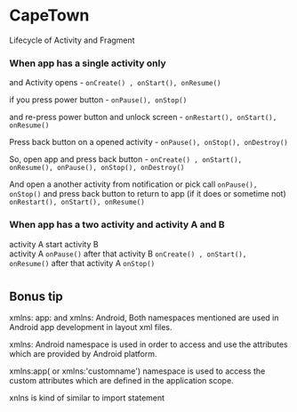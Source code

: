 # CapeTown
Lifecycle of Activity and Fragment

### When app has a single activity only  

and Activity opens - ``` onCreate() , onStart(), onResume() ```

if you press power button -  ``` onPause(), onStop() ```

and re-press power button and unlock screen - ``` onRestart(), onStart(), onResume()  ```

Press back button on a opened activity - ``` onPause(), onStop(), onDestroy() ```

So, open app and press back button - 
``` onCreate() , onStart(), onResume(), onPause(), onStop(), onDestroy() ```

And open a another activity from notification or pick call ``` onPause(), onStop() ``` and press back button to return to app (if it does or sometime not) ``` onRestart(), onStart(), onResume() ```



### When app has a two activity and activity A and B 

activity A start activity B  
activity A ```onPause()``` after that activity B ``` onCreate() , onStart(), onResume() ``` after that activity A ```onStop()```


#
## Bonus tip 
xmlns: app: and xmlns: Android, Both namespaces mentioned are used in Android app development in layout xml files.

xmlns: Android namespace is used in order to access and use the attributes which are provided by Android platform.

xmlns:app( or xmlns:'customname') namespace is used to access the custom attributes which are defined in the application scope. 

xnlns is kind of similar to import statement
